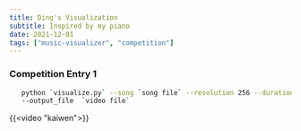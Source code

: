 ```yaml
---
title: Ding's Visualization
subtitle: Inspired by my piano
date: 2021-12-01
tags: ["music-visualizer", "competition"]
---
```


### Competition Entry 1

```bash
   python `visualize.py` --song `song file` --resolution 256 --duration 30 --pitch_sensitivity 240 --depth 0.9 --jitter 0.7 --smooth_factor 12 --truncation 0.2 --frame_length 1024 --num_classes 10 
   --output_file  `video file`
```

{{<video "kaiwen">}}